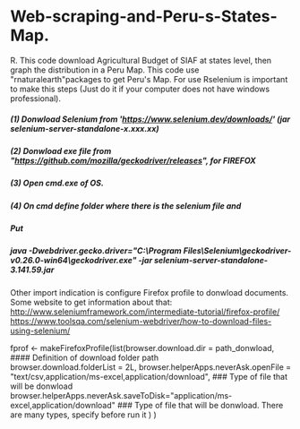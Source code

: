 # Web-scraping-and-Peru-s-States-Map.
R. This code download Agricultural Budget of SIAF at states level, then graph the distribution in a Peru Map. This code use "rnaturalearth"packages 
to get Peru's Map.
For use Rselenium is important to make this steps (Just do it if your computer does not have windows professional).

##### (1) Donwload Selenium from 'https://www.selenium.dev/downloads/' (jar selenium-server-standalone-x.xxx.xx)
##### (2) Donwload exe file from "https://github.com/mozilla/geckodriver/releases", for FIREFOX 
##### (3) Open cmd.exe of OS. 
##### (4) On cmd define folder where there is the selenium file and 
#####     Put 
#####     java -Dwebdriver.gecko.driver="C:\Program Files\Selenium\geckodriver-v0.26.0-win64\geckodriver.exe" -jar selenium-server-standalone-3.141.59.jar 

Other import indication is configure Firefox profile to donwload documents.
Some website to get information about that:
http://www.seleniumframework.com/intermediate-tutorial/firefox-profile/
https://www.toolsqa.com/selenium-webdriver/how-to-download-files-using-selenium/

fprof <- makeFirefoxProfile(list(browser.download.dir = path_donwload, #### Definition of download folder path  
                                 browser.download.folderList = 2L, 
                                 browser.helperApps.neverAsk.openFile = "text/csv,application/ms-excel,application/download", ### Type of file that will be donwload
                                 browser.helperApps.neverAsk.saveToDisk="application/ms-excel,application/download" ### Type of file that will be donwload. There are many types, specify before run it
                                 )
                            )  
